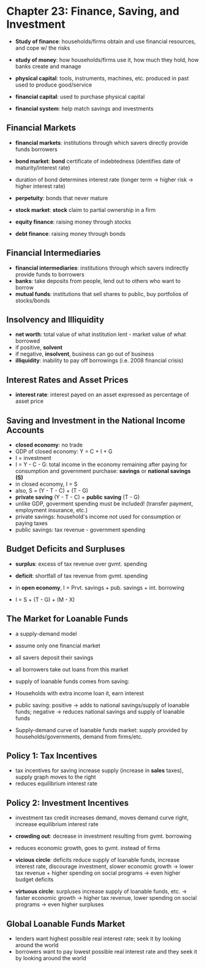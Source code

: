 Chapter 23: Finance, Saving, and Investment
==========================================

* __Study of finance__: households/firms obtain and use financial resources, and cope w/ the risks
* __study of money__: how households/firms use it, how much they hold, how banks create and manage

* __physical capital__: tools, instruments, machines, etc. produced in past used to produce good/service
* __financial capital__: used to purchase physical capital

* __financial system__: help match savings and investments

Financial Markets
------------------
* __financial markets__: institutions through which savers directly provide funds borrowers 

* __bond market__: **bond** certificate of indebtedness (identifies date of maturity/interest rate)
* duration of bond determines interest rate (longer term -> higher risk -> higher interest rate)
* __perpetuity__: bonds that never mature
* __stock market__: **stock** claim to partial ownership in a firm
* __equity finance__: raising money through stocks
* __debt finance__: raising money through bonds

Financial Intermediaries
------------------------
* __financial intermediaries__: institutions through which savers indirectly provide funds to borrowers
* __banks__: take deposits from people, lend out to others who want to borrow
* __mutual funds__: institutions that sell shares to public, buy portfolios of stocks/bonds

Insolvency and Illiquidity
---------------------------
* __net worth__: total value of what institution lent - market value of what borrowed
* if positive, __solvent__
* if negative, __insolvent__, business can go out of business
* __illiquidity__: inability to pay off borrowings (i.e. 2008 financial crisis)

Interest Rates and Asset Prices
-------------------------------
* __interest rate__: interest payed on an asset expressed as percentage of asset price

Saving and Investment in the National Income Accounts
----------------------------------------------------
* __closed economy__: no trade
* GDP of closed economy: Y = C + I + G
* I = investment
* I = Y - C - G: total income in the economy remaining after paying for consumption and government purchase: __savings__ or __national savings (S)__
* in closed economy, I = S
* also, S = (Y - T - C) + (T - G)
* __private saving__ (Y - T - C) + __public saving__ (T - G)
* unlike GDP, goverment spending must be included! (transfer payment, employment insurance, etc.)
* private savings: household's income not used for consumption or paying taxes
* public savings: tax revenue - government spending

Budget Deficits and Surpluses
-----------------------------
* __surplus__: excess of tax revenue over gvmt. spending
* __deficit__: shortfall of tax revenue from gvmt. spending

* in __open economy__, I = Prvt. savings + pub. savings + int. borrowing
* I = S + (T - G) + (M - X)

The Market for Loanable Funds
------------------------------
* a supply-demand model
* assume only one financial market
* all savers deposit their savings
* all borrowers take out loans from this market
* supply of loanable funds comes from saving:
* Households with extra income loan it, earn interest
* public saving: positive -> adds to national savings/supply of loanable funds; negative -> reduces national savings and supply of loanable funds

* Supply-demand curve of loanable funds market: supply provided by households/governments, demand from firms/etc. 

Policy 1: Tax Incentives
------------------------
* tax incentives for saving increase supply (increase in **sales** taxes), supply graph moves to the right
* reduces equilibrium interest rate

Policy 2: Investment Incentives
-------------------------------
* investment tax credit increases demand, moves demand curve right, increase equilibrium interest rate

* __crowding out__: decrease in investment resulting from gvmt. borrowing
* reduces economic growth, goes to gvmt. instead of firms
* __vicious circle__: deficits reduce supply of loanable funds, increase interest rate, discourage investment, slower economic growth -> lower tax revenue + higher spending on social programs -> even higher budget deficits 
* __virtuous circle__: surpluses increase supply of loanable funds, etc. -> faster economic growth -> higher tax revenue, lower spending on social programs -> even higher surpluses 

Global Loanable Funds Market
---------------------------
* lenders want highest possible real interest rate; seek it by looking around the world
* borrowers want to pay lowest possible real interest rate and they seek it by looking around the world
